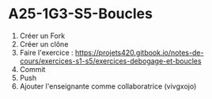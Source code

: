 # A25-1G3-S5-Boucles
1. Créer un Fork
2. Créer un clône
3. Faire l'exercice : https://projets420.gitbook.io/notes-de-cours/exercices-s1-s5/exercices-debogage-et-boucles
4. Commit
5. Push
6. Ajouter l'enseignante comme collaboratrice (vivgxojo)
